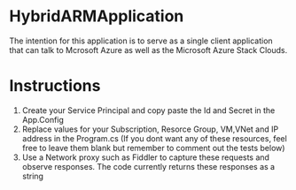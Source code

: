 # HybridARMApplication
The intention for this application is to serve as a single client application that can talk to Mcrosoft Azure as well as the Microsoft Azure Stack Clouds.

# Instructions
1. Create your Service Principal and copy paste the Id and Secret in the App.Config
2. Replace values for your Subscription, Resorce Group, VM,VNet and IP address in the Program.cs (If you dont want any of these resources, feel free to leave them blank but remember to comment out the tests below)
3. Use a Network proxy such as Fiddler to capture these requests and observe responses. The code currently returns these responses as a string
